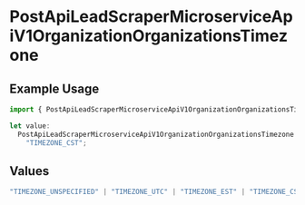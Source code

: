 # PostApiLeadScraperMicroserviceApiV1OrganizationOrganizationsTimezone

## Example Usage

```typescript
import { PostApiLeadScraperMicroserviceApiV1OrganizationOrganizationsTimezone } from "oppulence-backend-sdk/models/operations";

let value:
  PostApiLeadScraperMicroserviceApiV1OrganizationOrganizationsTimezone =
    "TIMEZONE_CST";
```

## Values

```typescript
"TIMEZONE_UNSPECIFIED" | "TIMEZONE_UTC" | "TIMEZONE_EST" | "TIMEZONE_CST" | "TIMEZONE_MST" | "TIMEZONE_PST" | "TIMEZONE_GMT" | "TIMEZONE_CET" | "TIMEZONE_IST" | "TIMEZONE_JST" | "TIMEZONE_AEST"
```